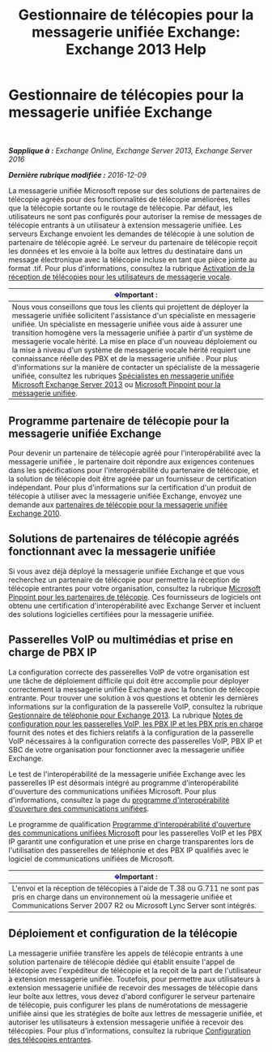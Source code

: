 ﻿---
title: 'Gestionnaire de télécopies pour la messagerie unifiée Exchange: Exchange 2013 Help'
TOCTitle: Gestionnaire de télécopies pour la messagerie unifiée Exchange
ms:assetid: 928a466d-cc0c-4160-bd4c-f0fc76b038d4
ms:mtpsurl: https://technet.microsoft.com/fr-fr/library/Ee364747(v=EXCHG.150)
ms:contentKeyID: 52057119
ms.date: 04/24/2018
mtps_version: v=EXCHG.150
ms.translationtype: HT
---

# Gestionnaire de télécopies pour la messagerie unifiée Exchange

 

_**Sapplique à :** Exchange Online, Exchange Server 2013, Exchange Server 2016_

_**Dernière rubrique modifiée :** 2016-12-09_

La messagerie unifiée Microsoft repose sur des solutions de partenaires de télécopie agréés pour des fonctionnalités de télécopie améliorées, telles que la télécopie sortante ou le routage de télécopie. Par défaut, les utilisateurs ne sont pas configurés pour autoriser la remise de messages de télécopie entrants à un utilisateur à extension messagerie unifiée. Les serveurs Exchange envoient les demandes de télécopie à une solution de partenaire de télécopie agréé. Le serveur du partenaire de télécopie reçoit les données et les envoie à la boîte aux lettres du destinataire dans un message électronique avec la télécopie incluse en tant que pièce jointe au format .tif. Pour plus d'informations, consultez la rubrique [Activation de la réception de télécopies pour les utilisateurs de messagerie vocale](enable-voice-mail-users-to-receive-faxes-exchange-2013-help.md).

<table>
<thead>
<tr class="header">
<th><img src="images/JJ159813.important(EXCHG.150).gif" title="Important" alt="Important" />Important :</th>
</tr>
</thead>
<tbody>
<tr class="odd">
<td>Nous vous conseillons que tous les clients qui projettent de déployer la messagerie unifiée sollicitent l'assistance d'un spécialiste en messagerie unifiée. Un spécialiste en messagerie unifiée vous aide à assurer une transition homogène vers la messagerie unifiée à partir d'un système de messagerie vocale hérité. La mise en place d'un nouveau déploiement ou la mise à niveau d'un système de messagerie vocale hérité requiert une connaissance réelle des PBX et de la messagerie unifiée . Pour plus d'informations sur la manière de contacter un spécialiste de la messagerie unifiée, consultez les rubriques <a href="https://go.microsoft.com/fwlink/p/?linkid=262708">Spécialistes en messagerie unifiée Microsoft Exchange Server 2013</a> ou <a href="https://go.microsoft.com/fwlink/p/?linkid=261951">Microsoft Pinpoint pour la messagerie unifiée</a>.</td>
</tr>
</tbody>
</table>


## Programme partenaire de télécopie pour la messagerie unifiée Exchange

Pour devenir un partenaire de télécopie agréé pour l'interopérabilité avec la messagerie unifiée , le partenaire doit répondre aux exigences contenues dans les spécifications pour l'interopérabilité du partenaire de télécopie, et la solution de télécopie doit être agréée par un fournisseur de certification indépendant. Pour plus d'informations sur la certification d'un produit de télécopie à utiliser avec la messagerie unifiée Exchange, envoyez une demande aux [partenaires de télécopie pour la messagerie unifiée Exchange 2010](mailto:fax-part@microsoft.com).

## Solutions de partenaires de télécopie agréés fonctionnant avec la messagerie unifiée

Si vous avez déjà déployé la messagerie unifiée Exchange et que vous recherchez un partenaire de télécopie pour permettre la réception de télécopie entrantes pour votre organisation, consultez la rubrique [Microsoft Pinpoint pour les partenaires de télécopie](https://go.microsoft.com/fwlink/p/?linkid=190238). Ces fournisseurs de logiciels ont obtenu une certification d'interopérabilité avec Exchange Server et incluent des solutions logicielles certifiées pour la messagerie unifiée.

## Passerelles VoIP ou multimédias et prise en charge de PBX IP

La configuration correcte des passerelles VoIP de votre organisation est une tâche de déploiement difficile qui doit être accomplie pour déployer correctement la messagerie unifiée Exchange avec la fonction de télécopie entrante. Pour trouver une solution à vos questions et obtenir les dernières informations sur la configuration de la passerelle VoIP, consultez la rubrique [Gestionnaire de téléphonie pour Exchange 2013](telephony-advisor-for-exchange-2013-exchange-2013-help.md). La rubrique [Notes de configuration pour les passerelles VoIP, les PBX IP et les PBX pris en charge](configuration-notes-for-supported-voip-gateways-ip-pbxs-and-pbxs-exchange-2013-help.md) fournit des notes et des fichiers relatifs à la configuration de la passerelle VoIP nécessaires à la configuration correcte des passerelles VoIP, PBX IP et SBC de votre organisation pour fonctionner avec la messagerie unifiée Exchange.

Le test de l'interopérabilité de la messagerie unifiée Exchange avec les passerelles IP est désormais intégré au programme d'interopérabilité d'ouverture des communications unifiées Microsoft. Pour plus d'informations, consultez la page du [programme d'interopérabilité d'ouverture des communications unifiées](http://go.microsoft.com/fwlink/p/?linkid=140722).

Le programme de qualification [Programme d'interopérabilité d'ouverture des communications unifiées Microsoft](http://go.microsoft.com/fwlink/p/?linkid=140722) pour les passerelles VoIP et les PBX IP garantit une configuration et une prise en charge transparentes lors de l'utilisation des passerelles de téléphonie et des PBX IP qualifiés avec le logiciel de communications unifiées de Microsoft.

<table>
<thead>
<tr class="header">
<th><img src="images/JJ159813.important(EXCHG.150).gif" title="Important" alt="Important" />Important :</th>
</tr>
</thead>
<tbody>
<tr class="odd">
<td>L'envoi et la réception de télécopies à l'aide de T.38 ou G.711 ne sont pas pris en charge dans un environnement où la messagerie unifiée et Communications Server 2007 R2 ou Microsoft Lync Server sont intégrés.</td>
</tr>
</tbody>
</table>


## Déploiement et configuration de la télécopie

La messagerie unifiée transfère les appels de télécopie entrants à une solution partenaire de télécopie dédiée qui établit ensuite l'appel de télécopie avec l'expéditeur de télécopie et la reçoit de la part de l'utilisateur à extension messagerie unifiée. Toutefois, pour permettre aux utilisateurs à extension messagerie unifiée de recevoir des messages de télécopie dans leur boîte aux lettres, vous devez d'abord configurer le serveur partenaire de télécopie, puis configurer les plans de numérotations de messagerie unifiée ainsi que les stratégies de boîte aux lettres de messagerie unifiée, et autoriser les utilisateurs à extension messagerie unifiée à recevoir des télécopies. Pour plus d'informations, consultez la rubrique [Configuration des télécopies entrantes](setting-up-incoming-faxing-exchange-2013-help.md).

